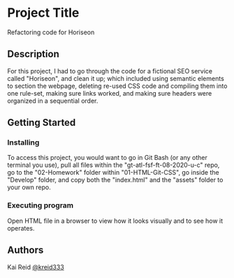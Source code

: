 # Project Title

Refactoring code for Horiseon

## Description

For this project, I had to go through the code for a fictional SEO service called "Horiseon", and clean it up; which included using semantic elements to section the webpage, deleting re-used CSS code and compiling them into one rule-set, making sure links worked, and making sure headers were organized in a sequential order.

## Getting Started

### Installing

To access this project, you would want to go in Git Bash (or any other terminal you use), pull all files within the "gt-atl-fsf-ft-08-2020-u-c" repo, go to the "02-Homework" folder within "01-HTML-Git-CSS", go inside the "Develop" folder, and copy both the "index.html" and the "assets" folder to your own repo.

### Executing program

Open HTML file in a browser to view how it looks visually and to see how it operates.

## Authors

Kai Reid
[@kreid333](https://github.com/kreid333)

<!-- README.md template acquired from: https://gist.github.com/DomPizzie/7a5ff55ffa9081f2de27c315f5018afc -->
